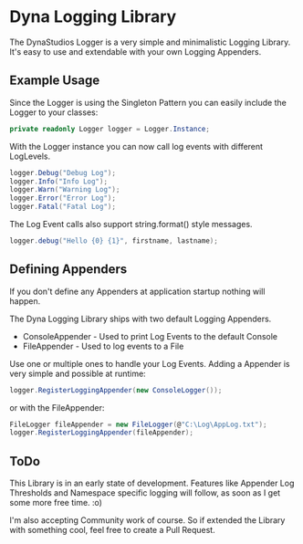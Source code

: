 Dyna Logging Library
=======
The DynaStudios Logger is a very simple and minimalistic Logging Library. It's easy to use and extendable with your own Logging Appenders.

## Example Usage ##
Since the Logger is using the Singleton Pattern you can easily include the Logger to your classes:

```C#
private readonly Logger logger = Logger.Instance;
```

With the Logger instance you can now call log events with different LogLevels.

```C#
logger.Debug("Debug Log");
logger.Info("Info Log");
logger.Warn("Warning Log");
logger.Error("Error Log");
logger.Fatal("Fatal Log");
```

The Log Event calls also support string.format() style messages.

```C#
logger.debug("Hello {0} {1}", firstname, lastname);
```

## Defining Appenders ##
If you don't define any Appenders at application startup nothing will happen.

The Dyna Logging Library ships with two default Logging Appenders.

- ConsoleAppender - Used to print Log Events to the default Console
- FileAppender - Used to log events to a File

Use one or multiple ones to handle your Log Events. Adding a Appender is very simple and possible at runtime:

```C#
logger.RegisterLoggingAppender(new ConsoleLogger());
```

or with the FileAppender:

```C#
FileLogger fileAppender = new FileLogger(@"C:\Log\AppLog.txt");
logger.RegisterLoggingAppender(fileAppender);
```

## ToDo ##
This Library is in an early state of development. Features like Appender Log Thresholds and Namespace specific logging will follow, as soon as I get some more free time. :o)

I'm also accepting Community work of course. So if extended the Library with something cool, feel free to create a Pull Request.